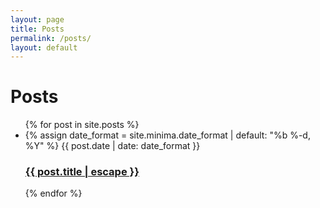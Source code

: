 ```yaml
---
layout: page
title: Posts
permalink: /posts/
layout: default
---
```

<h1 class="page-heading">Posts</h1>
  
<ul class="post-list">
  {% for post in site.posts %}
    <li>
      {% assign date_format = site.minima.date_format | default: "%b %-d, %Y" %}
      <span class="post-meta">{{ post.date | date: date_format }}</span>
      <h3>
        <a class="post-link" href="{{ post.url | relative_url }}">{{ post.title | escape }}</a>
      </h3>
    </li>
  {% endfor %}
</ul>
